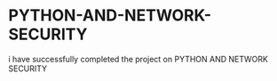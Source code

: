 # PYTHON-AND-NETWORK-SECURITY
i have successfully completed the project on PYTHON AND NETWORK SECURITY
